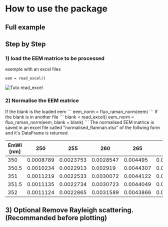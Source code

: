 # How to use the package
## Full example

## Step by Step
### 1) load the EEM matrice to be processed
exemple with an excel files
```
eem = read_excel()
```
![Tuto read_excel](https://github.com/jojorichard/Fluorescence_Raman_normalisation/assets/160777950/d7f3a432-950c-47df-8ac7-7d7728fcd84e)

 ### 2) Normalise the EEM matrice
 If the blank is the loaded eem
 ´´´
 eem_norm = fluo_raman_norm(eem)
 ´´´
 If the blank is in another file
 ´´´
 blank = read_excel()
 eem_norm = fluo_raman_norm(eem, blank = blank)
 ´´´
 The normalised EEM matrice is saved in an excel file called "normalised_Ramnan.xlsx" of the follwing form and it's DataFrame is returned
 
 | EmWl [nm] | 250        | 255        | 260        | 265        | 270        | 275        | 280        | 285        | 290        | 295        | 300        |
| --------- | ---------- | ---------- | ---------- | ---------- | ---------- | ---------- | ---------- | ---------- | ---------- | ---------- | ---------- |
| 350       | 0.0008789  | 0.0023753  | 0.0028547  | 0.004495   | 0.0065382  | 0.0060588  | 0.0084375  | 0.0080449  | 0.0088119  | 0.0091292  | 0.0088656  |
| 350.5     | 0.0010234  | 0.0022913  | 0.002919   | 0.0044307  | 0.0058528  | 0.0064289  | 0.0076323  | 0.009171   | 0.0087779  | 0.0084182  | 0.0080242  |
| 351       | 0.0011219  | 0.0022533  | 0.0030072  | 0.0044122  | 0.0055507  | 0.0064891  | 0.0079348  | 0.0089342  | 0.0090996  | 0.0080688  | 0.007986   |
| 351.5     | 0.0011135  | 0.0022734  | 0.0030723  | 0.0044049  | 0.0056659  | 0.0065027  | 0.0079862  | 0.0089206  | 0.0089053  | 0.0079954  | 0.0079835  |
| 352       | 0.0011124  | 0.0022865  | 0.0031589  | 0.0043866  | 0.0056515  | 0.0065596  | 0.0079579  | 0.0087859  | 0.00886    | 0.007912   | 0.0078569  |

## 3) Optional Remove Rayleigh scattering. (Recommanded before plotting)


